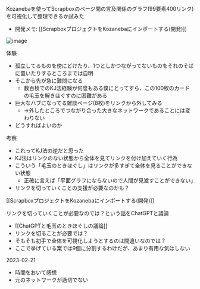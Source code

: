 
Kozanebaを使ってScrapboxのページ間の言及関係のグラフ(99要素400リンク)を可視化して整理できるか試みた
- 開発メモ: [[ScrapboxプロジェクトをKozanebaにインポートする(開発)]]

![image](https://gyazo.com/9d1baef134a404e4f21f2fece6cea622/thumb/1000)

体験
- 孤立してるものを傍にどけたり、1つとしかつながってないものをそれのそばに置いたりするところまでは自明
- そこから先が急に難問になる
    - 数百枚でのKJ法経験が何度もある僕にとってすら、この100枚のカードの毛玉を解きほぐすのに困難がある
- 巨大なハブになってる雑談ページ(8枚)をリンクから外してみる
    - →外したところでつながり合った大きなネットワークであることには変わりない
- どうすればよいのか

考察
- これってKJ法の逆だと思った
- KJ法はリンクのない状態から全体を見てリンクを付け加えていく行為
- こういう「毛玉のときほぐし」はリンクが多すぎて全体を見ることができない状態
    - 正確に言えば「平面グラフにならないので人間が見渡すことができない」
- リンクを切っていくことの支援が必要なのかも？

[[ScrapboxプロジェクトをKozanebaにインポートする(開発)]]

リンクを切っていくことが必要なのでは？という話をChatGPTと議論
- [[ChatGPTと毛玉のときほぐしの議論]]
- リンクを切ることが必要では？
- そもそも初手で全体を可視化しようとするのは間違いなのでは？
- ここで挙げている案では9個に分割するわけだが、あまり有用な気はしない

2023-02-21
- 時間をおいて感想
- 元のネットワークが適切でない
